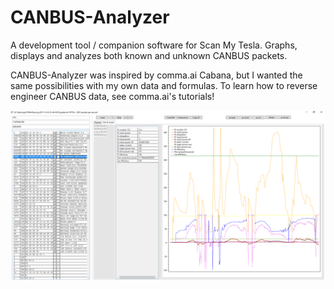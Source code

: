 # CANBUS-Analyzer
A development tool / companion software for Scan My Tesla. Graphs, displays and analyzes both known and unknown CANBUS packets.

CANBUS-Analyzer was inspired by comma.ai Cabana, but I wanted the same possibilities with my own data and formulas. 
To learn how to reverse engineer CANBUS data, see comma.ai's tutorials!

![Main window screenshot](screenshot.png)
